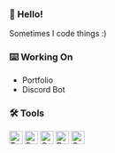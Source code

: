 ### 👋 Hello!

Sometimes I code things :)

### ⌨️ Working On

* Portfolio
* Discord Bot

### 🛠️ Tools

<img src="https://upload.wikimedia.org/wikipedia/commons/thumb/4/4c/Typescript_logo_2020.svg/2048px-Typescript_logo_2020.svg.png" alt="TypeScript" width="24" height="24"> <img src="https://puu.sh/JVMpf/1b44f9a12b.png" alt="Python" width="24" height="24"> <img src="https://upload.wikimedia.org/wikipedia/commons/thumb/1/18/ISO_C%2B%2B_Logo.svg/1822px-ISO_C%2B%2B_Logo.svg.png" alt="C++" height="24"> <img src="https://jackmckew.dev/img/Moby-logo.png" alt="Docker" height="24"> <img src="https://seeklogo.com/images/G/go-logo-046185B647-seeklogo.com.png" alt="Golang" height="24">
